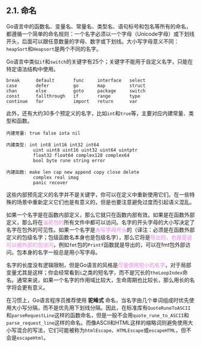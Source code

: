 ## 2.1. 命名

Go语言中的函数名、变量名、常量名、类型名、语句标号和包名等所有的命名，都遵循一个简单的命名规则：一个名字必须以一个字母（Unicode字母）或下划线开头，后面可以跟任意数量的字母、数字或下划线。大小写字母意义不同：`heapSort`和`Heapsort`是两个不同的名字。

Go语言中类似`if`和`switch`的关键字有25个；关键字不能用于自定义名字，只能在特定语法结构中使用。

```
break      default       func     interface   select
case       defer         go       map         struct
chan       else          goto     package     switch
const      fallthrough   if       range       type
continue   for           import   return      var
```

此外，还有大约30多个预定义的名字，比如`int`和`true`等，主要对应内建常量、类型和函数。

```
内建常量: true false iota nil

内建类型: int int8 int16 int32 int64
          uint uint8 uint16 uint32 uint64 uintptr
          float32 float64 complex128 complex64
          bool byte rune string error

内建函数: make len cap new append copy close delete
          complex real imag
          panic recover
```

这些内部预先定义的名字并不是关键字，你可以在定义中重新使用它们。在一些特殊的场景中重新定义它们也是有意义的，但是也要注意避免过度而引起语义混乱。

如果一个名字是在函数内部定义，那么它就只在函数内部有效。如果是在函数外部定义，那么将在<span style="color: violet;">当前包的</span>所有文件中都可以访问。名字的开头字母的大小写决定了名字在包外的可见性。如果一个名字是<span style="color: violet;">大写字母开头</span>的（译注：必须是在函数外部定义的包级名字；包级函数名本身也是包级名字），那么它将是<span style="color: violet;">导出的，也就是说可以被外部的包访问</span>，例如`fmt`包的`Printf`函数就是导出的，可以在fmt包外部访问。包本身的名字一般总是用小写字母。

名字的长度没有逻辑限制，但是Go语言的风格是<span style="color: violet;">尽量使用短小的名字</span>，对于局部变量尤其是这样；你会经常看到`i`之类的短名字，而不是冗长的`theLoopIndex`命名。通常来说，如果一个名字的作用域比较大，生命周期也比较长，那么用长的名字将会更有意义。

在习惯上，Go语言程序员推荐使用 **驼峰式** 命名，当名字由几个单词组成时优先使用大小写分隔，而不是优先用下划线分隔。因此，在标准库有`QuoteRuneToASCII`和`parseRequestLine`这样的函数命名，但是一般不会用`quote_rune_to_ASCII`和`parse_request_line`这样的命名。而像ASCII和HTML这样的缩略词则避免使用大小写混合的写法，它们可能被称为`htmlEscape`、`HTMLEscape`或`escapeHTML`，但不会是`escapeHtml`。
